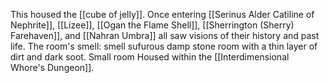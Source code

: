 This housed the [[cube of jelly]]. Once entering [[Serinus Alder Catiline of Nephrite]], [[Lizee]], [[Ogan the Flame Shell]], [[Sherrington (Sherry) Farehaven]], and [[Nahran Umbra]] all saw visions of their history and past life. The room's smell: smell sufurous damp stone room with a thin layer of dirt and dark soot. Small room
Housed within the [[Interdimensional Whore's Dungeon]]. 